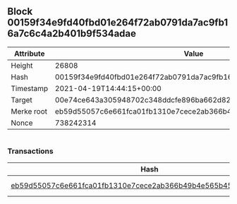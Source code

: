 ## Block 00159f34e9fd40fbd01e264f72ab0791da7ac9fb16a7c6c4a2b401b9f534adae

Attribute | Value
--- | ---
Height | 26808
Hash | 00159f34e9fd40fbd01e264f72ab0791da7ac9fb16a7c6c4a2b401b9f534adae
Timestamp | 2021-04-19T14:44:15+00:00
Target | 00e74ce643a305948702c348ddcfe896ba662d82c1a228faf4ad12250f07334e
Merke root | eb59d55057c6e661fca01fb1310e7cece2ab366b49b4e565b450026ce95f40a0
Nonce | 738242314

```

```

### Transactions

Hash | Amount
--- | ---
[eb59d55057c6e661fca01fb1310e7cece2ab366b49b4e565b450026ce95f40a0](eb59d55057c6e661fca01fb1310e7cece2ab366b49b4e565b450026ce95f40a0.md) | 10.00000000 SKEPTI 
